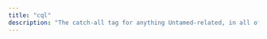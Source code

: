 ```yaml
---
title: "cql"
description: "The catch-all tag for anything Untamed-related, in all of its various titles and formats: MDZS, Chén Qíng Lìng, CQL,《陈情令》"
---
```

